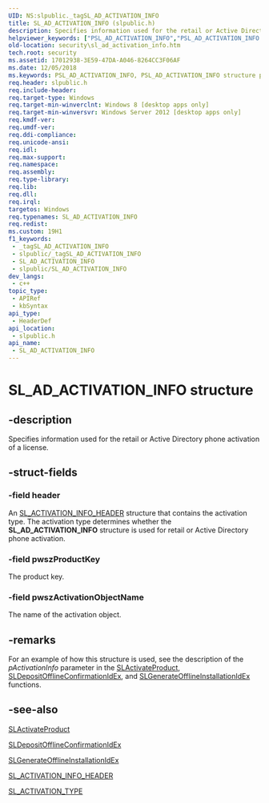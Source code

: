 ```yaml
---
UID: NS:slpublic._tagSL_AD_ACTIVATION_INFO
title: SL_AD_ACTIVATION_INFO (slpublic.h)
description: Specifies information used for the retail or Active Directory phone activation of a license.
helpviewer_keywords: ["PSL_AD_ACTIVATION_INFO","PSL_AD_ACTIVATION_INFO structure pointer [Security]","SL_AD_ACTIVATION_INFO","SL_AD_ACTIVATION_INFO structure [Security]","security.sl_ad_activation_info","slpublic/PSL_AD_ACTIVATION_INFO","slpublic/SL_AD_ACTIVATION_INFO"]
old-location: security\sl_ad_activation_info.htm
tech.root: security
ms.assetid: 17012938-3E59-47DA-A046-8264CC3F06AF
ms.date: 12/05/2018
ms.keywords: PSL_AD_ACTIVATION_INFO, PSL_AD_ACTIVATION_INFO structure pointer [Security], SL_AD_ACTIVATION_INFO, SL_AD_ACTIVATION_INFO structure [Security], security.sl_ad_activation_info, slpublic/PSL_AD_ACTIVATION_INFO, slpublic/SL_AD_ACTIVATION_INFO
req.header: slpublic.h
req.include-header: 
req.target-type: Windows
req.target-min-winverclnt: Windows 8 [desktop apps only]
req.target-min-winversvr: Windows Server 2012 [desktop apps only]
req.kmdf-ver: 
req.umdf-ver: 
req.ddi-compliance: 
req.unicode-ansi: 
req.idl: 
req.max-support: 
req.namespace: 
req.assembly: 
req.type-library: 
req.lib: 
req.dll: 
req.irql: 
targetos: Windows
req.typenames: SL_AD_ACTIVATION_INFO
req.redist: 
ms.custom: 19H1
f1_keywords:
 - _tagSL_AD_ACTIVATION_INFO
 - slpublic/_tagSL_AD_ACTIVATION_INFO
 - SL_AD_ACTIVATION_INFO
 - slpublic/SL_AD_ACTIVATION_INFO
dev_langs:
 - c++
topic_type:
 - APIRef
 - kbSyntax
api_type:
 - HeaderDef
api_location:
 - slpublic.h
api_name:
 - SL_AD_ACTIVATION_INFO
---
```


# SL_AD_ACTIVATION_INFO structure


## -description

Specifies information used for the retail or Active Directory phone activation of a license.

## -struct-fields

### -field header

 An <a href="https://docs.microsoft.com/windows/desktop/api/slpublic/ns-slpublic-sl_activation_info_header">SL_ACTIVATION_INFO_HEADER</a> structure that contains the activation type.  The activation type determines whether the <b>SL_AD_ACTIVATION_INFO</b> structure is used for retail or Active Directory phone activation.

### -field pwszProductKey

The product key.

### -field pwszActivationObjectName

The name of the activation object.

## -remarks

For an example of how this structure is used, see the description of the <i>pActivationInfo</i> parameter in the <a href="https://docs.microsoft.com/windows/desktop/api/slpublic/nf-slpublic-slactivateproduct">SLActivateProduct</a>, <a href="https://docs.microsoft.com/windows/desktop/api/slpublic/nf-slpublic-sldepositofflineconfirmationidex">SLDepositOfflineConfirmationIdEx</a>, and <a href="https://docs.microsoft.com/windows/desktop/api/slpublic/nf-slpublic-slgenerateofflineinstallationidex">SLGenerateOfflineInstallationIdEx</a>  functions.

## -see-also

<a href="https://docs.microsoft.com/windows/desktop/api/slpublic/nf-slpublic-slactivateproduct">SLActivateProduct</a>



<a href="https://docs.microsoft.com/windows/desktop/api/slpublic/nf-slpublic-sldepositofflineconfirmationidex">SLDepositOfflineConfirmationIdEx</a>



<a href="https://docs.microsoft.com/windows/desktop/api/slpublic/nf-slpublic-slgenerateofflineinstallationidex">SLGenerateOfflineInstallationIdEx</a>



<a href="https://docs.microsoft.com/windows/desktop/api/slpublic/ns-slpublic-sl_activation_info_header">SL_ACTIVATION_INFO_HEADER</a>



<a href="https://docs.microsoft.com/windows/desktop/api/slpublic/ne-slpublic-sl_activation_type">SL_ACTIVATION_TYPE</a>

